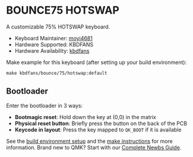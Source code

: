 # BOUNCE75 HOTSWAP

A customizable 75% HOTSWAP keyboard.

* Keyboard Maintainer: [moyi4681](https://github.com/moyi4681)
* Hardware Supported: KBDFANS
* Hardware Availability: [kbdfans](https://kbdfans.myshopify.com/)

Make example for this keyboard (after setting up your build environment):

    make kbdfans/bounce/75/hotswap:default

## Bootloader

Enter the bootloader in 3 ways:

* **Bootmagic reset**: Hold down the key at (0,0) in the matrix
* **Physical reset button**: Briefly press the button on the back of the PCB
* **Keycode in layout**: Press the key mapped to `QK_BOOT` if it is available

See the [build environment setup](https://docs.qmk.fm/#/getting_started_build_tools) and the [make instructions](https://docs.qmk.fm/#/getting_started_make_guide) for more information. Brand new to QMK? Start with our [Complete Newbs Guide](https://docs.qmk.fm/#/newbs).